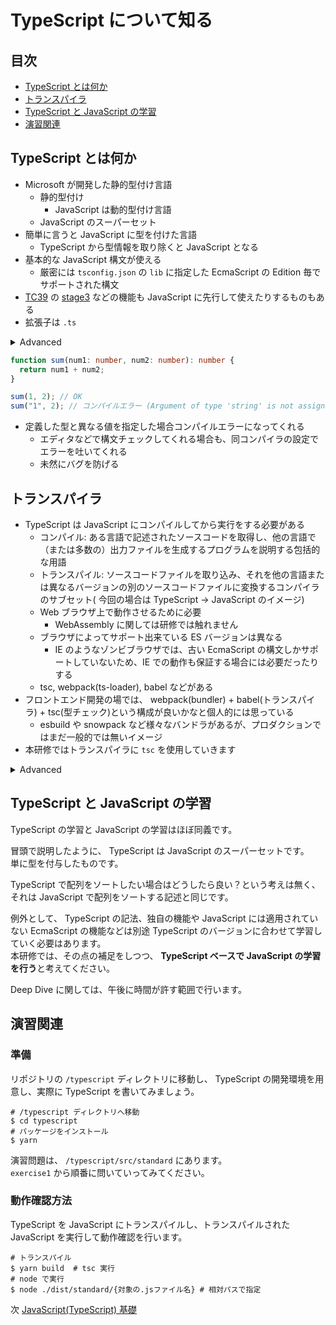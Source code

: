 # TypeScript について知る

## 目次

- [TypeScript とは何か](#TypeScript-とは何か)
- [トランスパイラ](#トランスパイラ)
- [TypeScript と JavaScript の学習](#TypeScript-と-JavaScript-の学習)
- [演習関連](#演習関連)

## TypeScript とは何か

- Microsoft が開発した静的型付け言語
  - 静的型付け
    - JavaScript は動的型付け言語
  - JavaScript のスーパーセット
- 簡単に言うと JavaScript に型を付けた言語
  - TypeScript から型情報を取り除くと JavaScript となる
- 基本的な JavaScript 構文が使える
  - 厳密には `tsconfig.json` の `lib` に指定した EcmaScript の Edition 毎でサポートされた構文
- [TC39](https://tc39.es/) の [stage3](https://github.com/tc39/proposals/blob/HEAD/README.md) などの機能も JavaScript に先行して使えたりするものもある
- 拡張子は `.ts`

<details><summary>Advanced</summary>

`tsconfig.json` の覚えとくと捗る `compilerOptions`

- `target`  
  トランスパイルおよび polyfill の対象を指定する項目  
  `tsc` でトランスパイルした場合に、ここに指定した ES edition に準拠する JavaScript が吐き出される
- `lib`  
  TypeScript を記述する際に利用できる機能を列挙する項目  
  最新の ES edition の機能を使いたい場合は、 `esnext` を追加する  
  また、ブラウザで動かすことを想定するのであれば、 `dom` を指定する
- `module`  
  トランスパイル時の JavaScript モジュールパターンを指定する項目
- `strict`  
  `true` に設定すると、厳密な型チェックのオプションを `true` にする  
  TypeScript の恩恵を受けるのであれば `true` 必至  
  プロジェクト初期で TypeScript を導入するのであれば、 `true` 推奨

</details>

```ts
function sum(num1: number, num2: number): number {
  return num1 + num2;
}

sum(1, 2); // OK
sum("1", 2); // コンパイルエラー (Argument of type 'string' is not assignable to parameter of type 'number'.)
```

- 定義した型と異なる値を指定した場合コンパイルエラーになってくれる
  - エディタなどで構文チェックしてくれる場合も、同コンパイラの設定でエラーを吐いてくれる
  - 未然にバグを防げる

## トランスパイラ

- TypeScript は JavaScript にコンパイルしてから実行をする必要がある
  - コンパイル: ある言語で記述されたソースコードを取得し、他の言語で（または多数の）出力ファイルを生成するプログラムを説明する包括的な用語
  - トランスパイル: ソースコードファイルを取り込み、それを他の言語または異なるバージョンの別のソースコードファイルに変換するコンパイラのサブセット( 今回の場合は TypeScript -> JavaScript のイメージ)
  - Web ブラウザ上で動作させるために必要
    - WebAssembly に関しては研修では触れません
  - ブラウザによってサポート出来ている ES バージョンは異なる
    - IE のようなゾンビブラウザでは、古い EcmaScript の構文しかサポートしていないため、IE での動作も保証する場合には必要だったりする
  - tsc, webpack(ts-loader), babel などがある
- フロントエンド開発の場では、 webpack(bundler) + babel(トランスパイラ) + tsc(型チェック)という構成が良いかなと個人的には思っている
  - esbuild や snowpack など様々なバンドラがあるが、プロダクションではまだ一般的では無いイメージ
- 本研修ではトランスパイラに `tsc` を使用していきます

<details><summary>Advanced</summary>

- tsc
  - Microsoft 純正の TypeScript トランスパイラ
  - 最新バージョンの TypeScript に対応したり、言語すべての機能を利用することができる
  - 旧 ES への互換性は低い
  - `--noEmit` option で型チェックのみを行うことも可能
- webpack(ts-loader)
  - webpack で使える TypeScript をトランスパイル可能な loader
  - 言語全ての機能を利用することができる
  - 多少パフォーマンスが低い（ option の指定やプラグインの活用で調整可能
- babel
  - モダン JavaScript をコンパイルするためのコンパイラ
  - typeScript のトランスパイルには `@babel/preset-typescript` が必要
  - TypeScript の一部機能が制限される
  - 旧 ES への変換が優秀

</details>

## TypeScript と JavaScript の学習

TypeScript の学習と JavaScript の学習はほぼ同義です。

冒頭で説明したように、 TypeScript は JavaScript のスーパーセットです。  
単に型を付与したものです。

TypeScript で配列をソートしたい場合はどうしたら良い？という考えは無く、それは JavaScript で配列をソートする記述と同じです。

例外として、 TypeScript の記法、独自の機能や JavaScript には適用されていない EcmaScript の機能などは別途 TypeScript のバージョンに合わせて学習していく必要はあります。  
本研修では、その点の補足をしつつ、 **TypeScript ベースで JavaScript の学習を行う**と考えてください。

Deep Dive に関しては、午後に時間が許す範囲で行います。

## 演習関連

### 準備

リポジトリの `/typescript` ディレクトリに移動し、 TypeScript の開発環境を用意し、実際に TypeScript を書いてみましょう。

```shell
# /typescript ディレクトリへ移動
$ cd typescript
# パッケージをインストール
$ yarn
```

演習問題は、 `/typescript/src/standard` にあります。  
`exercise1` から順番に問いていってみてください。

### 動作確認方法

TypeScript を JavaScript にトランスパイルし、トランスパイルされた JavaScript を実行して動作確認を行います。

```shell
# トランスパイル
$ yarn build  # tsc 実行
# node で実行
$ node ./dist/standard/{対象の.jsファイル名} # 相対パスで指定
```

次 [JavaScript(TypeScript) 基礎](./js-basic.md)
